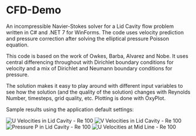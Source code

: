 # CFD-Demo

An incompressible Navier-Stokes solver for a Lid Cavity flow problem written in C# and .NET 7 for WinForms. The code uses velocity prediction and
pressure correction after solving the elliptical pressure Poisson equation.

This code is based on the work of Owkes, Barba, Alvarez and Nobe. It uses central differencing throughout with Dirichlet boundary conditions for
velocity and a mix of Dirichlet and Neumann boundary conditions for pressure.

The solution makes it easy to play around with different input variables to see how the solution (and the quality of the solution) changes with
Reynolds Number, timesteps, grid quality, etc. Plotting is done with OxyPlot.

Sample results using the application default settings:

![U Velocities in Lid Cavity - Re 100](https://user-images.githubusercontent.com/17559271/227782456-43415f81-02a1-4578-99cd-71cf4558c533.jpg)
![V Velocities in Lid Cavity - Re 100](https://github.com/Nikkinoodl/CFD-Demo/assets/17559271/781258c1-757e-4b17-a0b4-a1c3f7266ff8)
![Pressure P in Lid Cavity - Re 100](https://github.com/Nikkinoodl/CFD-Demo/assets/17559271/3108d6ed-b86e-4ca7-9376-6d7a29352880)
![U Velocities at Mid Line - Re 100](https://user-images.githubusercontent.com/17559271/227782467-e2a180be-4c97-4b5c-b6c0-6815a8900f36.jpg)
